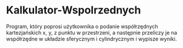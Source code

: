 # Kalkulator-Wspolrzednych
Program, który poprosi użytkownika o podanie współrzędnych kartezjańskich x, y, z punktu w przestrzeni, a następnie przeliczy je na współrzędne w układzie sferycznym i cylindrycznym i wypisze wyniki.
